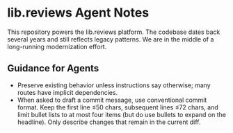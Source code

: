 # lib.reviews Agent Notes

This repository powers the lib.reviews platform. The codebase dates back several years and still reflects legacy patterns. We are in the middle of a long-running modernization effort.

## Guidance for Agents
- Preserve existing behavior unless instructions say otherwise; many routes have implicit dependencies.
- When asked to draft a commit message, use conventional commit format. Keep the first line ≤50 chars, subsequent lines ≤72 chars, and limit bullet lists to at most four items (but do use bullets to expand on the headline). Only describe changes that remain in the current diff.
